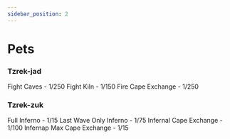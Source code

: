 ```yaml
---
sidebar_position: 2
---
```

# Pets

### Tzrek-jad

Fight Caves - 1/250
Fight Kiln - 1/150
Fire Cape Exchange - 1/250

### Tzrek-zuk

Full Inferno - 1/15
Last Wave Only Inferno - 1/75
Infernal Cape Exchange - 1/100
Infernap Max Cape Exchange - 1/15